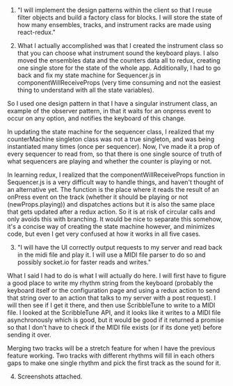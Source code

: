 1. "I will implement the design patterns within the client so that I reuse filter objects and build a factory class for blocks. I will store the state of how many ensembles, tracks, and instrument racks are made using react-redux."


2. What I actually accomplished was that I created the instrument class so that you can choose what instrument sound the keyboard plays. I also moved the ensembles data and the counters data all to redux, creating one single store for the state of the whole app. Additionally, I had to go back and fix my state machine for Sequencer.js in componentWillReceiveProps (very time consuming and not the easiest thing to understand with all the state variables).

So I used one design pattern in that I have a singular instrument class, an example of the observer pattern, in that it waits for an onpress event to occur on any option, and notifies the keyboard of this change.

In updating the state machine for the sequencer class, I realized that my counterMachine singleton class was not a true singleton, and was being instantiated many times (once per sequencer). Now, I've made it a prop of every sequencer to read from, so that there is one single source of truth of what sequencers are playing and whether the counter is playing or not.

In learning redux, I realized that the componentWillReceiveProps function in Sequencer.js is a very difficult way to handle things, and haven't thought of an alternative yet. The function is the place where it reads the result of an onPress event on the track (whether it should be playing or not (newProps.playing)) and dispatches actions but it is also the same place that gets updated after a redux action. So it is at risk of circular calls and only avoids this with branching. It would be nice to separate this somehow, it's a concise way of creating the state machine however, and minimizes code, but even I get very confused at how it works in all five cases.

3. "I will have the UI correctly output requests to my server and read back in the midi file and play it. I will use a MIDI file parser to do so and possibly socket.io for faster reads and writes."

What I said I had to do is what I will actually do here. I will first have to figure a good place to write my rhythm string from the keyboard (probably the keyboard itself or the configuration page and using a redux action to send that string over to an action that talks to my server with a post request). I will then see if I get it there, and then use ScribbleTune to write to a MIDI file. I looked at the ScribbleTune API, and it looks like it writes to a MIDI file asynchronously which is good, but it would be good if it returned a promise so that I don't have to check if the MIDI file exists (or if its done yet) before sending it over.

Merging two tracks will be a stretch feature for when I have the previous feature working. Two tracks with different rhythms will fill in each others gaps to make one single rhythm and pick the first track as the sound for it.


4. Screenshots attached.